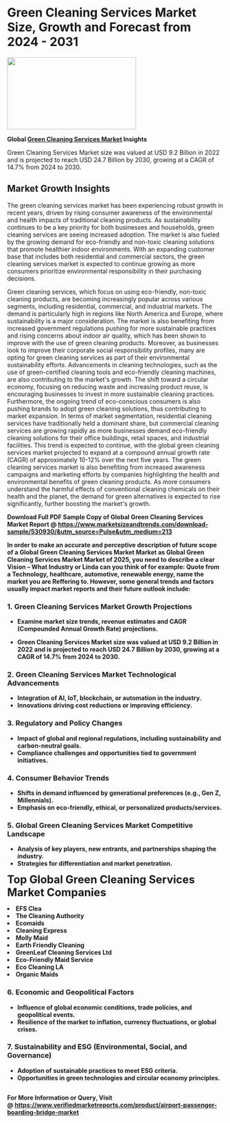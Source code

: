 <H1>Green Cleaning Services Market Size, Growth and Forecast from 2024 - 2031</H1><img class="aligncenter size-medium wp-image-584254" src="https://thirdeyenews.in/wp-content/uploads/2024/09/Global-Market-Research-300x168.jpeg" alt="" width="300" height="168" /><p><strong>Global&nbsp;<a href="https://www.marketsizeandtrends.com/download-sample/530930/&amp;utm_source=Pulse&amp;utm_medium=213">Green Cleaning Services Market</a> Insights</strong></p><p>Green Cleaning Services Market size was valued at USD 9.2 Billion in 2022 and is projected to reach USD 24.7 Billion by 2030, growing at a CAGR of 14.7% from 2024 to 2030.</p><p><h2>Market Growth Insights</h2> <p>The green cleaning services market has been experiencing robust growth in recent years, driven by rising consumer awareness of the environmental and health impacts of traditional cleaning products. As sustainability continues to be a key priority for both businesses and households, green cleaning services are seeing increased adoption. The market is also fueled by the growing demand for eco-friendly and non-toxic cleaning solutions that promote healthier indoor environments. With an expanding customer base that includes both residential and commercial sectors, the green cleaning services market is expected to continue growing as more consumers prioritize environmental responsibility in their purchasing decisions.</p> <p><strong></strong></p> <p>Green cleaning services, which focus on using eco-friendly, non-toxic cleaning products, are becoming increasingly popular across various segments, including residential, commercial, and industrial markets. The demand is particularly high in regions like North America and Europe, where sustainability is a major consideration. The market is also benefiting from increased government regulations pushing for more sustainable practices and rising concerns about indoor air quality, which has been shown to improve with the use of green cleaning products. Moreover, as businesses look to improve their corporate social responsibility profiles, many are opting for green cleaning services as part of their environmental sustainability efforts. Advancements in cleaning technologies, such as the use of green-certified cleaning tools and eco-friendly cleaning machines, are also contributing to the market's growth. The shift toward a circular economy, focusing on reducing waste and increasing product reuse, is encouraging businesses to invest in more sustainable cleaning practices. Furthermore, the ongoing trend of eco-conscious consumers is also pushing brands to adopt green cleaning solutions, thus contributing to market expansion. In terms of market segmentation, residential cleaning services have traditionally held a dominant share, but commercial cleaning services are growing rapidly as more businesses demand eco-friendly cleaning solutions for their office buildings, retail spaces, and industrial facilities. This trend is expected to continue, with the global green cleaning services market projected to expand at a compound annual growth rate (CAGR) of approximately 10-12% over the next five years. The green cleaning services market is also benefiting from increased awareness campaigns and marketing efforts by companies highlighting the health and environmental benefits of green cleaning products. As more consumers understand the harmful effects of conventional cleaning chemicals on their health and the planet, the demand for green alternatives is expected to rise significantly, further boosting the market's growth. <p><strong></p><p><span class=""><strong>Download Full PDF Sample Copy of Global Green Cleaning Services Market Report</strong> @ <a href="https://www.marketsizeandtrends.com/download-sample/530930/&amp;utm_source=Pulse&amp;utm_medium=213" target="_blank">https://www.marketsizeandtrends.com/download-sample/530930/&amp;utm_source=Pulse&amp;utm_medium=213</a></span></p><p>In order to make an accurate and perceptive description of future scope of a Global&nbsp;Green Cleaning Services Market Market as Global&nbsp;Green Cleaning Services Market Market of 2025, you need to describe a clear Vision &ndash; What Industry or Linda can you think of for example: Quote from a Technology, healthcare, automotive, renewable energy, name the market you are Reffering to. However, some general trends and factors usually impact market reports and their future outlook include:</p><h3>1.&nbsp;<strong>Green Cleaning Services Market Growth Projections</strong></h3><ul><li>Examine market size trends, revenue estimates and CAGR (Compounded Annual Growth Rate) projections.</li><li><p>Green Cleaning Services Market size was valued at USD 9.2 Billion in 2022 and is projected to reach USD 24.7 Billion by 2030, growing at a CAGR of 14.7% from 2024 to 2030.</p></li></ul><h3>2.&nbsp;<strong>Green Cleaning Services Market Technological Advancements</strong></h3><ul><li>Integration of AI, IoT, blockchain, or automation in the industry.</li><li>Innovations driving cost reductions or improving efficiency.</li></ul><h3>3.&nbsp;<strong>Regulatory and Policy Changes</strong></h3><ul><li>Impact of global and regional regulations, including sustainability and carbon-neutral goals.</li><li>Compliance challenges and opportunities tied to government initiatives.</li></ul><h3>4.&nbsp;<strong>Consumer Behavior Trends</strong></h3><ul><li>Shifts in demand influenced by generational preferences (e.g., Gen Z, Millennials).</li><li>Emphasis on eco-friendly, ethical, or personalized products/services.</li></ul><h3>5.&nbsp;<strong>Global Green Cleaning Services Market Competitive Landscape</strong></h3><ul><li>Analysis of key players, new entrants, and partnerships shaping the industry.</li><li>Strategies for differentiation and market penetration.</li></ul><p data-pm-slice="1 1 []"><span style="color: inherit; font-family: inherit; font-size: 25px;">Top Global Green Cleaning Services Market Companies</span></p><div class="" data-test-id=""><p><li>EFS Clea</li><li> The Cleaning Authority</li><li> Ecomaids</li><li> Cleaning Express</li><li> Molly Maid</li><li> Earth Friendly Cleaning</li><li> GreenLeaf Cleaning Services Ltd</li><li> Eco-Friendly Maid Service</li><li> Eco Cleaning LA</li><li> Organic Maids</li></p></div><h3>6.&nbsp;<strong>Economic and Geopolitical Factors</strong></h3><ul><li>Influence of global economic conditions, trade policies, and geopolitical events.</li><li>Resilience of the market to inflation, currency fluctuations, or global crises.</li></ul><h3>7.&nbsp;<strong>Sustainability and ESG (Environmental, Social, and Governance)</strong></h3><ul><li>Adoption of sustainable practices to meet ESG criteria.</li><li>Opportunities in green technologies and circular economy principles.</li></ul><h2><strong style="font-size: 14px;">For More Information or Query, Visit @&nbsp;</strong><a style="background-color: #ffffff; font-size: 14px;" href="https://www.marketsizeandtrends.com/report/green-cleaning-services-market/" target="_blank">https://www.verifiedmarketreports.com/product/airport-passenger-boarding-bridge-market</a></h2>
